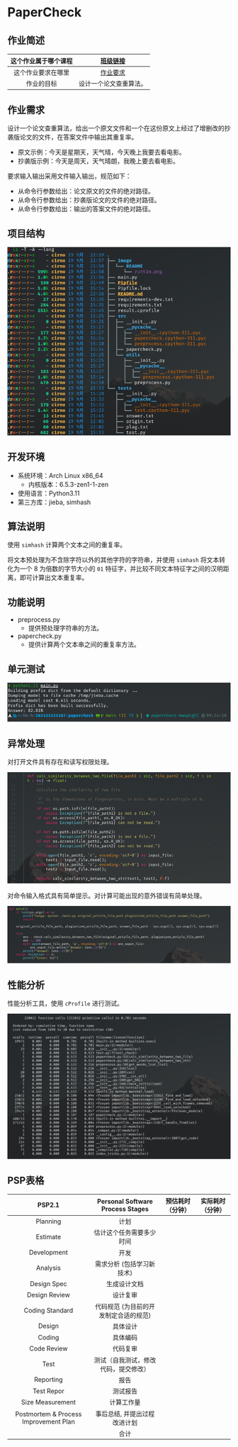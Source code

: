 # PaperCheck

## 作业简述

| 这个作业属于哪个课程 |        [班级链接](https://edu.cnblogs.com/campus/jmu/ComputerScience21)        |
| :------------------: | :--------------------------------------------------------------------------: |
|  这个作业要求在哪里  | [作业要求](https://edu.cnblogs.com/campus/jmu/ComputerScience21/homework/13033) |
|      作业的目标      |                            设计一个论文查重算法。                            |

## 作业需求

设计一个论文查重算法，给出一个原文文件和一个在这份原文上经过了增删改的抄袭版论文的文件，在答案文件中输出其重复率。

- 原文示例：今天是星期天，天气晴，今天晚上我要去看电影。
- 抄袭版示例：今天是周天，天气晴朗，我晚上要去看电影。

要求输入输出采用文件输入输出，规范如下：

- 从命令行参数给出：论文原文的文件的绝对路径。
- 从命令行参数给出：抄袭版论文的文件的绝对路径。
- 从命令行参数给出：输出的答案文件的绝对路径。

## 项目结构

![](./image/README/project_structure.png)

## 开发环境

- 系统环境：Arch Linux x86_64
  - 内核版本：6.5.3-zen1-1-zen
- 使用语言：Python3.11
- 第三方库：jieba, simhash

## 算法说明

使用 `simhash` 计算两个文本之间的重复率。

将文本预处理为不含除字符以外的其他字符的字符串，并使用 `simhash` 将文本转化为一个 $8$ 为倍数的字节大小的 `01` 特征字，并比较不同文本特征字之间的汉明距离，即可计算出文本重复率。

## 功能说明

- preprocess.py
  - 提供预处理字符串的方法。
- papercheck.py
  - 提供计算两个文本串之间的重复率方法。

## 单元测试

![](./image/README/result.png)

## 异常处理

对打开文件具有存在和读写权限处理。

![](./image/README/err1.png)

对命令输入格式具有简单提示。对计算可能出现的意外错误有简单处理。

![](./image/README/err23.png)

## 性能分析

性能分析工具，使用 `cProfile` 进行测试。

![](./image/README/runtim.png)

## PSP表格

|      ****PSP2.1****      | ****Personal Software Process Stages**** | ****预估耗时（分钟）**** | ****实际耗时（分钟）**** |
| :-----------------------------------: | :--------------------------------------------------: | :----------------------------------: | :----------------------------------: |
|               Planning               |                         计划                         |                                      |                                      |
|               Estimate               |               估计这个任务需要多少时间               |                                      |                                      |
|              Development              |                         开发                         |                                      |                                      |
|               Analysis               |              需求分析 (包括学习新技术)              |                                      |                                      |
|              Design Spec              |                     生成设计文档                     |                                      |                                      |
|             Design Review             |                       设计复审                       |                                      |                                      |
|            Coding Standard            |        代码规范 (为目前的开发制定合适的规范)        |                                      |                                      |
|                Design                |                       具体设计                       |                                      |                                      |
|                Coding                |                       具体编码                       |                                      |                                      |
|              Code Review              |                       代码复审                       |                                      |                                      |
|                 Test                 |         测试（自我测试，修改代码，提交修改）         |                                      |                                      |
|               Reporting               |                         报告                         |                                      |                                      |
|              Test Repor              |                       测试报告                       |                                      |                                      |
|           Size Measurement           |                      计算工作量                      |                                      |                                      |
| Postmortem & Process Improvement Plan |             事后总结, 并提出过程改进计划             |                                      |                                      |
|                                      |                         合计                         |                                      |                                      |

